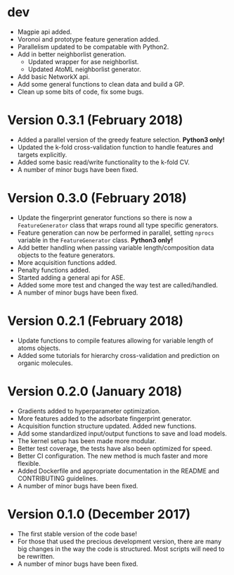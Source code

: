 # dev

-   Magpie api added.
-   Voronoi and prototype feature generation added.
-   Parallelism updated to be compatable with Python2.
-   Add in better neighborlist generation.
    -   Updated wrapper for ase neighborlist.
    -   Updated AtoML neighborlist generator.
-   Add basic NetworkX api.
-   Add some general functions to clean data and build a GP.
-   Clean up some bits of code, fix some bugs.

# Version 0.3.1 (February 2018)

-   Added a parallel version of the greedy feature selection. **Python3 only!**
-   Updated the k-fold cross-validation function to handle features and targets explicitly.
-   Added some basic read/write functionality to the k-fold CV.
-   A number of minor bugs have been fixed.

# Version 0.3.0 (February 2018)

-   Update the fingerprint generator functions so there is now a `FeatureGenerator` class that wraps round all type specific generators.
-   Feature generation can now be performed in parallel, setting `nprocs` variable in the `FeatureGenerator` class. **Python3 only!**
-   Add better handling when passing variable length/composition data objects to the feature generators.
-   More acquisition functions added.
-   Penalty functions added.
-   Started adding a general api for ASE.
-   Added some more test and changed the way test are called/handled.
-   A number of minor bugs have been fixed.

# Version 0.2.1 (February 2018)

-   Update functions to compile features allowing for variable length of atoms objects.
-   Added some tutorials for hierarchy cross-validation and prediction on organic molecules.

# Version 0.2.0 (January 2018)

-   Gradients added to hyperparameter optimization.
-   More features added to the adsorbate fingerprint generator.
-   Acquisition function structure updated. Added new functions.
-   Add some standardized input/output functions to save and load models.
-   The kernel setup has been made more modular.
-   Better test coverage, the tests have also been optimized for speed.
-   Better CI configuration. The new method is much faster and more flexible.
-   Added Dockerfile and appropriate documentation in the README and CONTRIBUTING guidelines.
-   A number of minor bugs have been fixed.

# Version 0.1.0 (December 2017)

-   The first stable version of the code base!
-   For those that used the precious development version, there are many big changes in the way the code is structured. Most scripts will need to be rewritten.
-   A number of minor bugs have been fixed.
